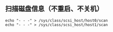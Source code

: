 ## 扫描磁盘信息（不重启、不关机）

    echo "- - -" > /sys/class/scsi_host/host0/scan
    echo "- - -" > /sys/class/scsi_host/host1/scan

